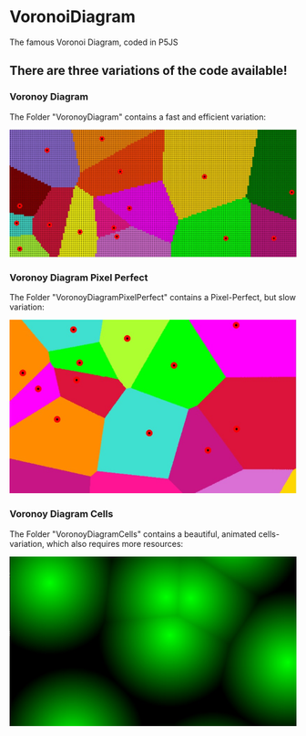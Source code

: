 # VoronoiDiagram

The famous Voronoi Diagram, coded in P5JS

## There are three variations of the code available!

### Voronoy Diagram

The Folder "VoronoyDiagram" contains a fast and efficient variation:

![VoronoiDiagram](https://raw.githubusercontent.com/johnnyawesome/VoronoiDiagram/main/VoronoyDiagram/DemoImages/VoronoiDiagram.jpg)

### Voronoy Diagram Pixel Perfect

The Folder "VoronoyDiagramPixelPerfect" contains a Pixel-Perfect, but slow variation:

![VoronoiDiagramPixelPerfect](https://raw.githubusercontent.com/johnnyawesome/VoronoiDiagram/main/VoronoyDiagramPixelPerfect/DemoImages/VoronoiDiagramPixelPerfect.jpg)


### Voronoy Diagram Cells

The Folder "VoronoyDiagramCells" contains a beautiful, animated cells-variation, which also requires more resources:

![VoronoyDiagramCells](https://raw.githubusercontent.com/johnnyawesome/VoronoiDiagram/main/VoronoyDiagramCells/DemoImages/VoronoyDiagramCells.jpg)



